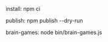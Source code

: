 install:
        npm ci

publish:
        npm publish --dry-run

brain-games:
        node bin/brain-games.js
